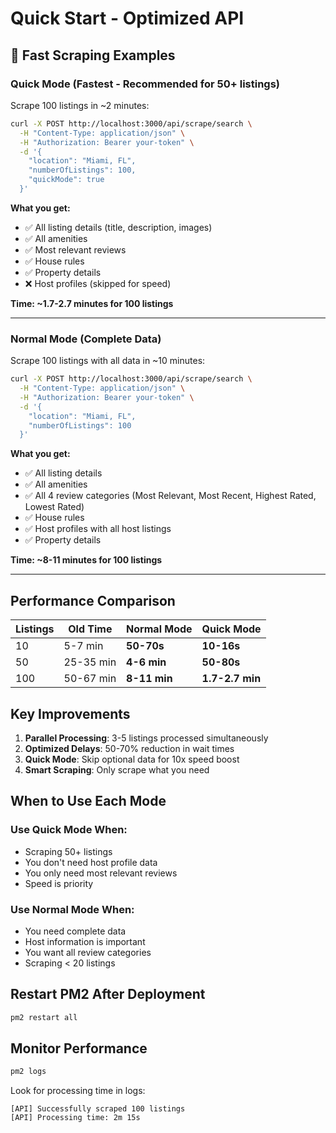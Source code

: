 # Quick Start - Optimized API

## 🚀 Fast Scraping Examples

### Quick Mode (Fastest - Recommended for 50+ listings)

Scrape 100 listings in ~2 minutes:

```bash
curl -X POST http://localhost:3000/api/scrape/search \
  -H "Content-Type: application/json" \
  -H "Authorization: Bearer your-token" \
  -d '{
    "location": "Miami, FL",
    "numberOfListings": 100,
    "quickMode": true
  }'
```

**What you get:**
- ✅ All listing details (title, description, images)
- ✅ All amenities
- ✅ Most relevant reviews
- ✅ House rules
- ✅ Property details
- ❌ Host profiles (skipped for speed)

**Time: ~1.7-2.7 minutes for 100 listings**

---

### Normal Mode (Complete Data)

Scrape 100 listings with all data in ~10 minutes:

```bash
curl -X POST http://localhost:3000/api/scrape/search \
  -H "Content-Type: application/json" \
  -H "Authorization: Bearer your-token" \
  -d '{
    "location": "Miami, FL",
    "numberOfListings": 100
  }'
```

**What you get:**
- ✅ All listing details
- ✅ All amenities
- ✅ All 4 review categories (Most Relevant, Most Recent, Highest Rated, Lowest Rated)
- ✅ House rules
- ✅ Host profiles with all host listings
- ✅ Property details

**Time: ~8-11 minutes for 100 listings**

---

## Performance Comparison

| Listings | Old Time | Normal Mode | Quick Mode |
|----------|----------|-------------|------------|
| 10 | 5-7 min | **50-70s** | **10-16s** |
| 50 | 25-35 min | **4-6 min** | **50-80s** |
| 100 | 50-67 min | **8-11 min** | **1.7-2.7 min** |

## Key Improvements

1. **Parallel Processing**: 3-5 listings processed simultaneously
2. **Optimized Delays**: 50-70% reduction in wait times
3. **Quick Mode**: Skip optional data for 10x speed boost
4. **Smart Scraping**: Only scrape what you need

## When to Use Each Mode

### Use Quick Mode When:
- Scraping 50+ listings
- You don't need host profile data
- You only need most relevant reviews
- Speed is priority

### Use Normal Mode When:
- You need complete data
- Host information is important
- You want all review categories
- Scraping < 20 listings

## Restart PM2 After Deployment

```bash
pm2 restart all
```

## Monitor Performance

```bash
pm2 logs
```

Look for processing time in logs:
```
[API] Successfully scraped 100 listings
[API] Processing time: 2m 15s
```
